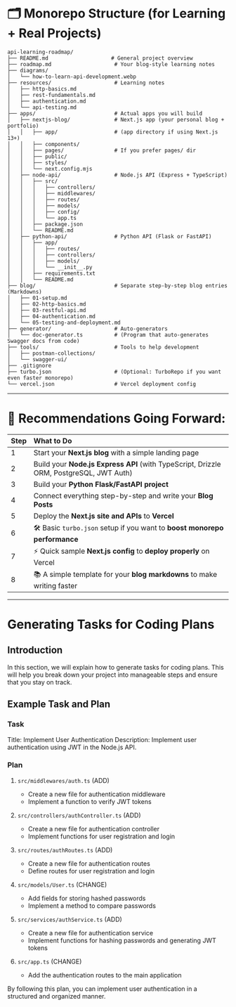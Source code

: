 # 🗂️ Monorepo Structure (for Learning + Real Projects)

```
api-learning-roadmap/
├── README.md                    # General project overview
├── roadmap.md                    # Your blog-style learning notes
├── diagrams/
│   └── how-to-learn-api-development.webp
├── resources/                    # Learning notes
│   ├── http-basics.md
│   ├── rest-fundamentals.md
│   ├── authentication.md
│   └── api-testing.md
├── apps/                         # Actual apps you will build
│   ├── nextjs-blog/              # Next.js app (your personal blog + portfolio)
│   │   ├── app/                  # (app directory if using Next.js 13+)
│   │   ├── components/
│   │   ├── pages/                # If you prefer pages/ dir
│   │   ├── public/
│   │   ├── styles/
│   │   └── next.config.mjs
│   ├── node-api/                 # Node.js API (Express + TypeScript)
│   │   ├── src/
│   │   │   ├── controllers/
│   │   │   ├── middlewares/
│   │   │   ├── routes/
│   │   │   ├── models/
│   │   │   ├── config/
│   │   │   └── app.ts
│   │   ├── package.json
│   │   └── README.md
│   ├── python-api/               # Python API (Flask or FastAPI)
│   │   ├── app/
│   │   │   ├── routes/
│   │   │   ├── controllers/
│   │   │   ├── models/
│   │   │   └── __init__.py
│   │   ├── requirements.txt
│   │   └── README.md
├── blog/                         # Separate step-by-step blog entries (Markdowns)
│   ├── 01-setup.md
│   ├── 02-http-basics.md
│   ├── 03-restful-api.md
│   ├── 04-authentication.md
│   └── 05-testing-and-deployment.md
├── generator/                    # Auto-generators
│   └── doc-generator.ts          # (Program that auto-generates Swagger docs from code)
├── tools/                        # Tools to help development
│   ├── postman-collections/
│   └── swagger-ui/
├── .gitignore
├── turbo.json                    # (Optional: TurboRepo if you want even faster monorepo)
└── vercel.json                   # Vercel deployment config
```

---

# 🚀 Recommendations Going Forward:

| Step | What to Do | 
|:-----|:-----------|
| 1 | Start your **Next.js blog** with a simple landing page |
| 2 | Build your **Node.js Express API** (with TypeScript, Drizzle ORM, PostgreSQL, JWT Auth) |
| 3 | Build your **Python Flask/FastAPI project** |
| 4 | Connect everything step-by-step and write your **Blog Posts** |
| 5 | Deploy the **Next.js site and APIs** to **Vercel** |
| 6 | 🛠️ Basic `turbo.json` setup if you want to **boost monorepo performance**  
| 7 | ⚡ Quick sample **Next.js config** to **deploy properly** on Vercel  
| 8 | 📚 A simple template for your **blog markdowns** to make writing faster

---

# Generating Tasks for Coding Plans

## Introduction

In this section, we will explain how to generate tasks for coding plans. This will help you break down your project into manageable steps and ensure that you stay on track.

## Example Task and Plan

### Task

Title: Implement User Authentication
Description: Implement user authentication using JWT in the Node.js API.

### Plan

1. `src/middlewares/auth.ts` (ADD)
   - Create a new file for authentication middleware
   - Implement a function to verify JWT tokens

2. `src/controllers/authController.ts` (ADD)
   - Create a new file for authentication controller
   - Implement functions for user registration and login

3. `src/routes/authRoutes.ts` (ADD)
   - Create a new file for authentication routes
   - Define routes for user registration and login

4. `src/models/User.ts` (CHANGE)
   - Add fields for storing hashed passwords
   - Implement a method to compare passwords

5. `src/services/authService.ts` (ADD)
   - Create a new file for authentication service
   - Implement functions for hashing passwords and generating JWT tokens

6. `src/app.ts` (CHANGE)
   - Add the authentication routes to the main application

By following this plan, you can implement user authentication in a structured and organized manner.
